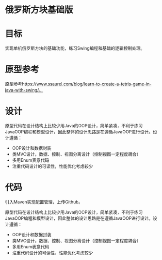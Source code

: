# 俄罗斯方块基础版



# 目标

实现单机俄罗斯方块的基础功能，练习Swing编程和基础的逻辑控制处理。



# 原型参考

原型参考https://www.ssaurel.com/blog/learn-to-create-a-tetris-game-in-java-with-swing/。



# 设计

原型代码在设计结构上比较少用Java的OOP设计，简单紧凑，不利于练习JavaOOP编程和模型设计，因此整体的设计思路是在遵循JavaOOP进行设计。设计遵循：

- OOP设计和数据封装
- 类MVC设计，数据、控制、视图分离设计（控制视图一定程度耦合）
- 多用Enum表意代码
- 注重代码设计的可读性，性能优化考虑较少



# 代码

引入Maven实现配置管理，上传Github。





原型代码在设计结构上比较少用Java的OOP设计，简单紧凑，不利于练习JavaOOP编程和模型设计，因此整体的设计思路是在遵循JavaOOP进行设计。设计遵循：

- OOP设计和数据封装
- 类MVC设计，数据、控制、视图分离设计（控制视图一定程度耦合）
- 多用Enum表意代码
- 注重代码设计的可读性，性能优化考虑较少




